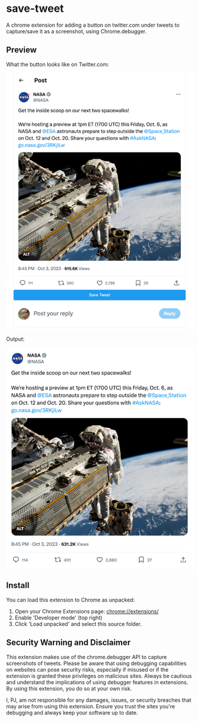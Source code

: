 # save-tweet
A chrome extension for adding a button on twitter.com under tweets to capture/save it as a screenshot, using Chrome.debugger.

## Preview

What the button looks like on Twitter.com:

![Save Tweet button preview](/screenshots/button-preview.png)

Output:

![Output preview](/screenshots/twitter_com_NASA_status_1709293676478833034.png)

## Install

You can load this extension to Chrome as unpacked:

1. Open your Chrome Extensions page: [chrome://extensions/](chrome://extensions/)
1. Enable 'Developer mode' (top right)
1. Click 'Load unpacked' and select this source folder.

## Security Warning and Disclaimer

This extension makes use of the chrome.debugger API to capture screenshots of tweets. Please be aware that using debugging capabilities on websites can pose security risks, especially if misused or if the extension is granted these privileges on malicious sites. Always be cautious and understand the implications of using debugger features in extensions. By using this extension, you do so at your own risk.

I, PJ, am not responsible for any damages, issues, or security breaches that may arise from using this extension. Ensure you trust the sites you're debugging and always keep your software up to date.